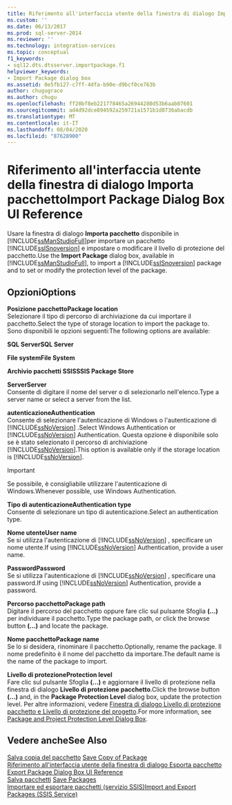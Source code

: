 ```yaml
---
title: Riferimento all'interfaccia utente della finestra di dialogo Importa pacchetto | Microsoft Docs
ms.custom: ''
ms.date: 06/13/2017
ms.prod: sql-server-2014
ms.reviewer: ''
ms.technology: integration-services
ms.topic: conceptual
f1_keywords:
- sql12.dts.dtsserver.importpackage.f1
helpviewer_keywords:
- Import Package dialog box
ms.assetid: 0e5fb127-c7ff-4dfa-b90e-d9bcf0ce763b
author: chugugrace
ms.author: chugu
ms.openlocfilehash: ff20bf8eb221778465a26944280d53b6aab07601
ms.sourcegitcommit: ad4d92dce894592a259721a1571b1d8736abacdb
ms.translationtype: MT
ms.contentlocale: it-IT
ms.lasthandoff: 08/04/2020
ms.locfileid: "87628900"
---
```

# <a name="import-package-dialog-box-ui-reference"></a><span data-ttu-id="aa0a3-102">Riferimento all'interfaccia utente della finestra di dialogo Importa pacchetto</span><span class="sxs-lookup"><span data-stu-id="aa0a3-102">Import Package Dialog Box UI Reference</span></span>
  <span data-ttu-id="aa0a3-103">Usare la finestra di dialogo **Importa pacchetto** disponibile in [!INCLUDE[ssManStudioFull](../includes/ssmanstudiofull-md.md)]per importare un pacchetto [!INCLUDE[ssISnoversion](../includes/ssisnoversion-md.md)] e impostare o modificare il livello di protezione del pacchetto.</span><span class="sxs-lookup"><span data-stu-id="aa0a3-103">Use the **Import Package** dialog box, available in [!INCLUDE[ssManStudioFull](../includes/ssmanstudiofull-md.md)], to import a [!INCLUDE[ssISnoversion](../includes/ssisnoversion-md.md)] package and to set or modify the protection level of the package.</span></span>  
  
## <a name="options"></a><span data-ttu-id="aa0a3-104">Opzioni</span><span class="sxs-lookup"><span data-stu-id="aa0a3-104">Options</span></span>  
 <span data-ttu-id="aa0a3-105">**Posizione pacchetto**</span><span class="sxs-lookup"><span data-stu-id="aa0a3-105">**Package location**</span></span>  
 <span data-ttu-id="aa0a3-106">Selezionare il tipo di percorso di archiviazione da cui importare il pacchetto.</span><span class="sxs-lookup"><span data-stu-id="aa0a3-106">Select the type of storage location to import the package to.</span></span> <span data-ttu-id="aa0a3-107">Sono disponibili le opzioni seguenti:</span><span class="sxs-lookup"><span data-stu-id="aa0a3-107">The following options are available:</span></span>  
  
 <span data-ttu-id="aa0a3-108">**SQL Server**</span><span class="sxs-lookup"><span data-stu-id="aa0a3-108">**SQL Server**</span></span>  
  
 <span data-ttu-id="aa0a3-109">**File system**</span><span class="sxs-lookup"><span data-stu-id="aa0a3-109">**File System**</span></span>  
  
 <span data-ttu-id="aa0a3-110">**Archivio pacchetti SSIS**</span><span class="sxs-lookup"><span data-stu-id="aa0a3-110">**SSIS Package Store**</span></span>  
  
 <span data-ttu-id="aa0a3-111">**Server**</span><span class="sxs-lookup"><span data-stu-id="aa0a3-111">**Server**</span></span>  
 <span data-ttu-id="aa0a3-112">Consente di digitare il nome del server o di selezionarlo nell'elenco.</span><span class="sxs-lookup"><span data-stu-id="aa0a3-112">Type a server name or select a server from the list.</span></span>  
  
 <span data-ttu-id="aa0a3-113">**autenticazione**</span><span class="sxs-lookup"><span data-stu-id="aa0a3-113">**Authentication**</span></span>  
 <span data-ttu-id="aa0a3-114">Consente di selezionare l'autenticazione di Windows o l'autenticazione di [!INCLUDE[ssNoVersion](../includes/ssnoversion-md.md)] .</span><span class="sxs-lookup"><span data-stu-id="aa0a3-114">Select Windows Authentication or [!INCLUDE[ssNoVersion](../includes/ssnoversion-md.md)] Authentication.</span></span> <span data-ttu-id="aa0a3-115">Questa opzione è disponibile solo se è stato selezionato il percorso di archiviazione [!INCLUDE[ssNoVersion](../includes/ssnoversion-md.md)].</span><span class="sxs-lookup"><span data-stu-id="aa0a3-115">This option is available only if the storage location is [!INCLUDE[ssNoVersion](../includes/ssnoversion-md.md)].</span></span>  
  
> [!IMPORTANT]  
>  <span data-ttu-id="aa0a3-116">Se possibile, è consigliabile utilizzare l'autenticazione di Windows.</span><span class="sxs-lookup"><span data-stu-id="aa0a3-116">Whenever possible, use Windows Authentication.</span></span>  
  
 <span data-ttu-id="aa0a3-117">**Tipo di autenticazione**</span><span class="sxs-lookup"><span data-stu-id="aa0a3-117">**Authentication type**</span></span>  
 <span data-ttu-id="aa0a3-118">Consente di selezionare un tipo di autenticazione.</span><span class="sxs-lookup"><span data-stu-id="aa0a3-118">Select an authentication type.</span></span>  
  
 <span data-ttu-id="aa0a3-119">**Nome utente**</span><span class="sxs-lookup"><span data-stu-id="aa0a3-119">**User name**</span></span>  
 <span data-ttu-id="aa0a3-120">Se si utilizza l'autenticazione di [!INCLUDE[ssNoVersion](../includes/ssnoversion-md.md)] , specificare un nome utente.</span><span class="sxs-lookup"><span data-stu-id="aa0a3-120">If using [!INCLUDE[ssNoVersion](../includes/ssnoversion-md.md)] Authentication, provide a user name.</span></span>  
  
 <span data-ttu-id="aa0a3-121">**Password**</span><span class="sxs-lookup"><span data-stu-id="aa0a3-121">**Password**</span></span>  
 <span data-ttu-id="aa0a3-122">Se si utilizza l'autenticazione di [!INCLUDE[ssNoVersion](../includes/ssnoversion-md.md)] , specificare una password.</span><span class="sxs-lookup"><span data-stu-id="aa0a3-122">If using [!INCLUDE[ssNoVersion](../includes/ssnoversion-md.md)] Authentication, provide a password.</span></span>  
  
 <span data-ttu-id="aa0a3-123">**Percorso pacchetto**</span><span class="sxs-lookup"><span data-stu-id="aa0a3-123">**Package path**</span></span>  
 <span data-ttu-id="aa0a3-124">Digitare il percorso del pacchetto oppure fare clic sul pulsante Sfoglia **(...)** per individuare il pacchetto.</span><span class="sxs-lookup"><span data-stu-id="aa0a3-124">Type the package path, or click the browse button **(...)** and locate the package.</span></span>  
  
 <span data-ttu-id="aa0a3-125">**Nome pacchetto**</span><span class="sxs-lookup"><span data-stu-id="aa0a3-125">**Package name**</span></span>  
 <span data-ttu-id="aa0a3-126">Se lo si desidera, rinominare il pacchetto.</span><span class="sxs-lookup"><span data-stu-id="aa0a3-126">Optionally, rename the package.</span></span> <span data-ttu-id="aa0a3-127">Il nome predefinito è il nome del pacchetto da importare.</span><span class="sxs-lookup"><span data-stu-id="aa0a3-127">The default name is the name of the package to import.</span></span>  
  
 <span data-ttu-id="aa0a3-128">**Livello di protezione**</span><span class="sxs-lookup"><span data-stu-id="aa0a3-128">**Protection level**</span></span>  
 <span data-ttu-id="aa0a3-129">Fare clic sul pulsante Sfoglia **(...)** e aggiornare il livello di protezione nella finestra di dialogo **Livello di protezione pacchetto**.</span><span class="sxs-lookup"><span data-stu-id="aa0a3-129">Click the browse button **(...)** and, in the **Package Protection Level** dialog box, update the protection level.</span></span> <span data-ttu-id="aa0a3-130">Per altre informazioni, vedere [Finestra di dialogo Livello di protezione pacchetto e Livello di protezione del progetto](../../2014/integration-services/package-and-project-protection-level-dialog-box.md).</span><span class="sxs-lookup"><span data-stu-id="aa0a3-130">For more information, see [Package and Project Protection Level Dialog Box](../../2014/integration-services/package-and-project-protection-level-dialog-box.md).</span></span>  
  
## <a name="see-also"></a><span data-ttu-id="aa0a3-131">Vedere anche</span><span class="sxs-lookup"><span data-stu-id="aa0a3-131">See Also</span></span>  
 <span data-ttu-id="aa0a3-132">[Salva copia del pacchetto](../../2014/integration-services/save-copy-of-package.md) </span><span class="sxs-lookup"><span data-stu-id="aa0a3-132">[Save Copy of Package](../../2014/integration-services/save-copy-of-package.md) </span></span>  
 <span data-ttu-id="aa0a3-133">[Riferimento all'interfaccia utente della finestra di dialogo Esporta pacchetto](../../2014/integration-services/export-package-dialog-box-ui-reference.md) </span><span class="sxs-lookup"><span data-stu-id="aa0a3-133">[Export Package Dialog Box UI Reference](../../2014/integration-services/export-package-dialog-box-ui-reference.md) </span></span>  
 <span data-ttu-id="aa0a3-134">[Salva pacchetti](save-packages.md) </span><span class="sxs-lookup"><span data-stu-id="aa0a3-134">[Save Packages](save-packages.md) </span></span>  
 [<span data-ttu-id="aa0a3-135">Importare ed esportare pacchetti &#40;servizio SSIS&#41;</span><span class="sxs-lookup"><span data-stu-id="aa0a3-135">Import and Export Packages &#40;SSIS Service&#41;</span></span>](../../2014/integration-services/import-and-export-packages-ssis-service.md)  
  
  
